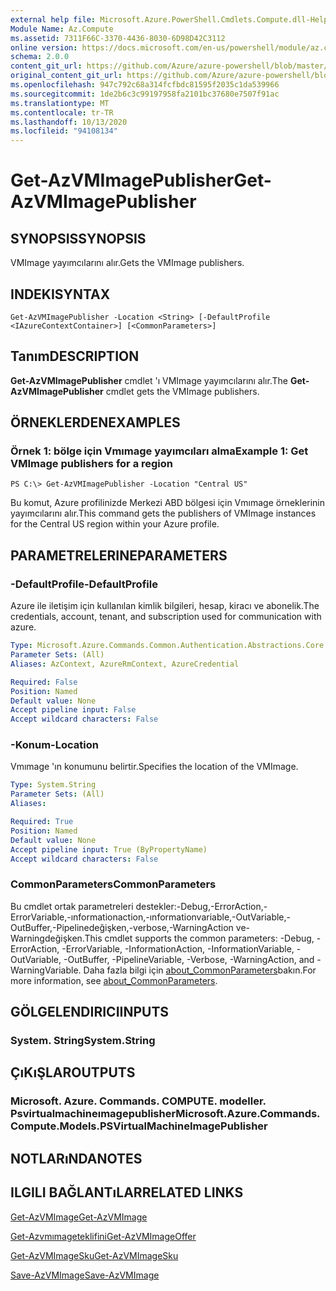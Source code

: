 ```yaml
---
external help file: Microsoft.Azure.PowerShell.Cmdlets.Compute.dll-Help.xml
Module Name: Az.Compute
ms.assetid: 7311F66C-3370-4436-8030-6D98D42C3112
online version: https://docs.microsoft.com/en-us/powershell/module/az.compute/get-azvmimagepublisher
schema: 2.0.0
content_git_url: https://github.com/Azure/azure-powershell/blob/master/src/Compute/Compute/help/Get-AzVMImagePublisher.md
original_content_git_url: https://github.com/Azure/azure-powershell/blob/master/src/Compute/Compute/help/Get-AzVMImagePublisher.md
ms.openlocfilehash: 947c792c68a314fcfbdc81595f2035c1da539966
ms.sourcegitcommit: 1de2b6c3c99197958fa2101bc37680e7507f91ac
ms.translationtype: MT
ms.contentlocale: tr-TR
ms.lasthandoff: 10/13/2020
ms.locfileid: "94108134"
---
```

# <span data-ttu-id="668ff-101">Get-AzVMImagePublisher</span><span class="sxs-lookup"><span data-stu-id="668ff-101">Get-AzVMImagePublisher</span></span>

## <span data-ttu-id="668ff-102">SYNOPSIS</span><span class="sxs-lookup"><span data-stu-id="668ff-102">SYNOPSIS</span></span>
<span data-ttu-id="668ff-103">VMImage yayımcılarını alır.</span><span class="sxs-lookup"><span data-stu-id="668ff-103">Gets the VMImage publishers.</span></span>

## <span data-ttu-id="668ff-104">INDEKI</span><span class="sxs-lookup"><span data-stu-id="668ff-104">SYNTAX</span></span>

```
Get-AzVMImagePublisher -Location <String> [-DefaultProfile <IAzureContextContainer>] [<CommonParameters>]
```

## <span data-ttu-id="668ff-105">Tanım</span><span class="sxs-lookup"><span data-stu-id="668ff-105">DESCRIPTION</span></span>
<span data-ttu-id="668ff-106">**Get-AzVMImagePublisher** cmdlet 'ı VMImage yayımcılarını alır.</span><span class="sxs-lookup"><span data-stu-id="668ff-106">The **Get-AzVMImagePublisher** cmdlet gets the VMImage publishers.</span></span>

## <span data-ttu-id="668ff-107">ÖRNEKLERDEN</span><span class="sxs-lookup"><span data-stu-id="668ff-107">EXAMPLES</span></span>

### <span data-ttu-id="668ff-108">Örnek 1: bölge için Vmımage yayımcıları alma</span><span class="sxs-lookup"><span data-stu-id="668ff-108">Example 1: Get VMImage publishers for a region</span></span>
```
PS C:\> Get-AzVMImagePublisher -Location "Central US"
```

<span data-ttu-id="668ff-109">Bu komut, Azure profilinizde Merkezi ABD bölgesi için Vmımage örneklerinin yayımcılarını alır.</span><span class="sxs-lookup"><span data-stu-id="668ff-109">This command gets the publishers of VMImage instances for the Central US region within your Azure profile.</span></span>

## <span data-ttu-id="668ff-110">PARAMETRELERINE</span><span class="sxs-lookup"><span data-stu-id="668ff-110">PARAMETERS</span></span>

### <span data-ttu-id="668ff-111">-DefaultProfile</span><span class="sxs-lookup"><span data-stu-id="668ff-111">-DefaultProfile</span></span>
<span data-ttu-id="668ff-112">Azure ile iletişim için kullanılan kimlik bilgileri, hesap, kiracı ve abonelik.</span><span class="sxs-lookup"><span data-stu-id="668ff-112">The credentials, account, tenant, and subscription used for communication with azure.</span></span>

```yaml
Type: Microsoft.Azure.Commands.Common.Authentication.Abstractions.Core.IAzureContextContainer
Parameter Sets: (All)
Aliases: AzContext, AzureRmContext, AzureCredential

Required: False
Position: Named
Default value: None
Accept pipeline input: False
Accept wildcard characters: False
```

### <span data-ttu-id="668ff-113">-Konum</span><span class="sxs-lookup"><span data-stu-id="668ff-113">-Location</span></span>
<span data-ttu-id="668ff-114">Vmımage 'ın konumunu belirtir.</span><span class="sxs-lookup"><span data-stu-id="668ff-114">Specifies the location of the VMImage.</span></span>

```yaml
Type: System.String
Parameter Sets: (All)
Aliases:

Required: True
Position: Named
Default value: None
Accept pipeline input: True (ByPropertyName)
Accept wildcard characters: False
```

### <span data-ttu-id="668ff-115">CommonParameters</span><span class="sxs-lookup"><span data-stu-id="668ff-115">CommonParameters</span></span>
<span data-ttu-id="668ff-116">Bu cmdlet ortak parametreleri destekler:-Debug,-ErrorAction,-ErrorVariable,-ınformationaction,-ınformationvariable,-OutVariable,-OutBuffer,-Pipelinedeğişken,-verbose,-WarningAction ve-Warningdeğişken.</span><span class="sxs-lookup"><span data-stu-id="668ff-116">This cmdlet supports the common parameters: -Debug, -ErrorAction, -ErrorVariable, -InformationAction, -InformationVariable, -OutVariable, -OutBuffer, -PipelineVariable, -Verbose, -WarningAction, and -WarningVariable.</span></span> <span data-ttu-id="668ff-117">Daha fazla bilgi için [about_CommonParameters](http://go.microsoft.com/fwlink/?LinkID=113216)bakın.</span><span class="sxs-lookup"><span data-stu-id="668ff-117">For more information, see [about_CommonParameters](http://go.microsoft.com/fwlink/?LinkID=113216).</span></span>

## <span data-ttu-id="668ff-118">GÖLGELENDIRICI</span><span class="sxs-lookup"><span data-stu-id="668ff-118">INPUTS</span></span>

### <span data-ttu-id="668ff-119">System. String</span><span class="sxs-lookup"><span data-stu-id="668ff-119">System.String</span></span>

## <span data-ttu-id="668ff-120">ÇıKıŞLAR</span><span class="sxs-lookup"><span data-stu-id="668ff-120">OUTPUTS</span></span>

### <span data-ttu-id="668ff-121">Microsoft. Azure. Commands. COMPUTE. modeller. Psvirtualmachineımagepublisher</span><span class="sxs-lookup"><span data-stu-id="668ff-121">Microsoft.Azure.Commands.Compute.Models.PSVirtualMachineImagePublisher</span></span>

## <span data-ttu-id="668ff-122">NOTLARıNDA</span><span class="sxs-lookup"><span data-stu-id="668ff-122">NOTES</span></span>

## <span data-ttu-id="668ff-123">ILGILI BAĞLANTıLAR</span><span class="sxs-lookup"><span data-stu-id="668ff-123">RELATED LINKS</span></span>

[<span data-ttu-id="668ff-124">Get-AzVMImage</span><span class="sxs-lookup"><span data-stu-id="668ff-124">Get-AzVMImage</span></span>](./Get-AzVMImage.md)

[<span data-ttu-id="668ff-125">Get-Azvmımageteklifini</span><span class="sxs-lookup"><span data-stu-id="668ff-125">Get-AzVMImageOffer</span></span>](./Get-AzVMImageOffer.md)

[<span data-ttu-id="668ff-126">Get-AzVMImageSku</span><span class="sxs-lookup"><span data-stu-id="668ff-126">Get-AzVMImageSku</span></span>](./Get-AzVMImageSku.md)

[<span data-ttu-id="668ff-127">Save-AzVMImage</span><span class="sxs-lookup"><span data-stu-id="668ff-127">Save-AzVMImage</span></span>](./Save-AzVMImage.md)


